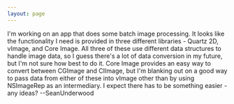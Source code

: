 ```yaml
---
layout: page
---
```




I'm working on an app that does some batch image processing.  It looks like the functionality I need is provided in three different libraries - Quartz 2D, vImage, and Core Image.  All three of these use different data structures to handle image data, so I guess there's a lot of data conversion in my future, but I'm not sure how best to do it.  Core Image provides an easy way to convert between CGImage and CIImage, but I'm blanking out on a good way to pass data from either of these into vImage other than by using NSImageRep as an intermediary.  I expect there has to be something easier - any ideas?  --SeanUnderwood
